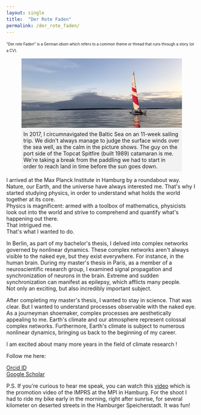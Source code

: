 ```yaml
---
layout: single
title:  "Der Rote Faden"
permalink: /der_rote_faden/
---
```

<span style="font-size: 0.7em; font-style: normal; font-weight: normal;">
    "Der rote Faden" is a German idiom which refers to a common theme or thread that runs through a story (or a CV).
</span>
<figure>
    <img src="inputs/sailing_panorama.JPG" alt="catamaran_tallinn_bay">
    <figcaption style="background-color: #f2f2f2; padding: 5px;">In 2017, I circumnavigated the Baltic Sea on an 11-week sailing trip. We didn't always manage to judge the surface winds over the sea well, as the calm in the picture shows. The guy on the port side of the Topcat Spitfire (built 1989) catamaran is me. We're taking a break from the paddling we had to start in order to reach land in time before the sun goes down. </figcaption>
</figure>

I arrived at the Max Planck Institute in Hamburg by a roundabout way.<br>
Nature, our Earth, and the universe have always interested me. That's why I started studying physics, in order to understand what holds the world together at its core.<br>
Physics is magnificent: armed with a toolbox of mathematics, physicists look out into the world and strive to comprehend and quantify what's happening out there.<br>
That intrigued me.<br>
That's what I wanted to do.<br>

In Berlin, as part of my bachelor's thesis, I delved into complex networks governed by nonlinear dynamics. These complex networks aren't always visible to the naked eye, but they exist everywhere. For instance, in the human brain. During my master's thesis in Paris, as a member of a neuroscientific research group, I examined signal propagation and synchronization of neurons in the brain. Extreme and sudden synchronization can manifest as epilepsy, which afflicts many people.<br>
Not only an exciting, but also incredibly important subject.

After completing my master's thesis, I wanted to stay in science. That was clear.
But I wanted to understand processes observable with the naked eye. As a journeyman shoemaker, complex processes are aesthetically appealing to me. Earth's climate and our atmosphere represent colossal complex networks. Furthermore, Earth's climate is subject to numerous nonlinear dynamics, bringing us back to the beginning of my career.

I am excited about many more years in the field of climate research !

Follow me here:

[Orcid ID](https://orcid.org/0000-0002-1280-292X)    
[Google Scholar](https://scholar.google.com/citations?user=jUrnxisAAAAJ&hl=en)        

P.S. If you're curious to hear me speak, you can watch this [video](https://vimeo.com/806272814) which is the promotion video of the IMPRS at the MPI in Hamburg. For the shoot I had to ride my bike early in the morning, right after sunrise, for several kilometer on deserted streets in the Hamburger Speicherstadt. It was fun!





